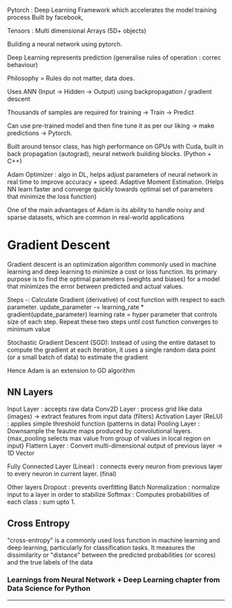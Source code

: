Pytorch : Deep Learning Framework which accelerates the model training process
Built by facebook,

Tensors : Multi dimensional Arrays (5D+ objects)

Building a neural network using pytorch.

Deep Learning represents prediction (generalise rules of operation : correc
behaviour)

Philosophy = Rules do not matter, data does.

Uses ANN (Input -> Hidden -> Output) using backpropagation / gradient descent

Thousands of samples are required for training -> Train -> Predict

Can use pre-trained model and then fine tune it as per our liking -> make
predictions -> Pytorch.

Built around tensor class, has high performance on GPUs with Cuda, built in back
propagation (autograd), neural network building blocks. (Python + C++)

Adam Optimizer : algo in DL, helps adjust parameters of neural network in real
time to improve accuracy + speed. Adaptive Moment Estimation. (Helps NN learn
faster and converge quickly towards optimal set of parameters that minimize the
loss function)

One of the main advantages of Adam is its ability to handle noisy and sparse
datasets, which are common in real-world applications

# Gradient Descent

Gradient descent is an optimization algorithm commonly used in machine learning
and deep learning to minimize a cost or loss function. Its primary purpose is to
find the optimal parameters (weights and biases) for a model that minimizes the
error between predicted and actual values.

Steps -:
Calculate Gradient (derivative) of cost function with respect to each parameter.
update_parameter -= learning_rate \* gradient(update_parameter)
learning rate = hyper parameter that controls size of each step.
Repeat these two steps until cost function converges to minimum value

Stochastic Gradient Descent (SGD): Instead of using the entire dataset to
compute the gradient at each iteration, it uses a single random data point (or a
small batch of data) to estimate the gradient

Hence Adam is an extension to GD algorithm

## NN Layers

Input Layer : accepts raw data
Conv2D Layer : process grid like data (images) -> extract features from input
data (filters)
Activation Layer (ReLU) : applies simple threshold function (patterns in data)
Pooling Layer : Downsample the feautre maps produced by convolutional layers.
{max_pooling selects max value from group of values in local region on input}
Flattern Layer : Convert multi-dimensional output of previous layer -> 1D Vector

Fully Connected Layer (Linear) : connects every neuron from previous layer to
every neuron in current layer. (final)

Other layers
Dropout : prevents overfitting
Batch Normalization : normalize input to a layer in order to stabilize
Softmax : Computes probabilities of each class : sum upto 1.

## Cross Entropy

"cross-entropy" is a commonly used loss function in machine learning and deep
learning, particularly for classification tasks. It measures the dissimilarity
or "distance" between the predicted probabilities (or scores) and the true
labels of the data

### Learnings from Neural Network + Deep Learning chapter from Data Science for Python

---
